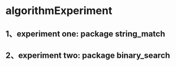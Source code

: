 # algorithmExperiment
 ## 1、experiment one: package string_match
 ## 2、experiment two: package binary_search
